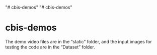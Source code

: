 "# cbis-demos" 
"# cbis-demos" 
# cbis-demos
The demo video files are in the “static” folder, and the input images for testing the code are in the “Dataset” folder.
